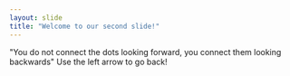 ```yaml
---
layout: slide
title: "Welcome to our second slide!"
---
```

"You do not connect the dots looking forward, you connect them looking backwards"
Use the left arrow to go back!
